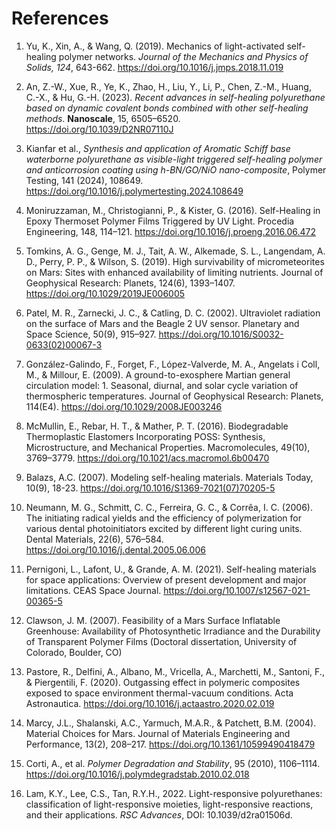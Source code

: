 # References

1. Yu, K., Xin, A., & Wang, Q. (2019). Mechanics of light-activated self-healing polymer networks. *Journal of the Mechanics and Physics of Solids, 124*, 643-662. https://doi.org/10.1016/j.jmps.2018.11.019

2. An, Z.-W., Xue, R., Ye, K., Zhao, H., Liu, Y., Li, P., Chen, Z.-M., Huang, C.-X., & Hu, G.-H. (2023). *Recent advances in self-healing polyurethane based on dynamic covalent bonds combined with other self-healing methods*. **Nanoscale**, 15, 6505–6520. https://doi.org/10.1039/D2NR07110J

3. Kianfar et al., *Synthesis and application of Aromatic Schiff base waterborne polyurethane as visible-light triggered self-healing polymer and anticorrosion coating using h-BN/GO/NiO nano-composite*, Polymer Testing, 141 (2024), 108649. https://doi.org/10.1016/j.polymertesting.2024.108649

4. Moniruzzaman, M., Christogianni, P., & Kister, G. (2016). Self-Healing in Epoxy Thermoset Polymer Films Triggered by UV Light. Procedia Engineering, 148, 114–121. https://doi.org/10.1016/j.proeng.2016.06.472

5. Tomkins, A. G., Genge, M. J., Tait, A. W., Alkemade, S. L., Langendam, A. D., Perry, P. P., & Wilson, S. (2019). High survivability of micrometeorites on Mars: Sites with enhanced availability of limiting nutrients. Journal of Geophysical Research: Planets, 124(6), 1393–1407. https://doi.org/10.1029/2019JE006005

6. Patel, M. R., Zarnecki, J. C., & Catling, D. C. (2002). Ultraviolet radiation on the surface of Mars and the Beagle 2 UV sensor. Planetary and Space Science, 50(9), 915–927. https://doi.org/10.1016/S0032-0633(02)00067-3

7. González-Galindo, F., Forget, F., López-Valverde, M. A., Angelats i Coll, M., & Millour, E. (2009). A ground-to-exosphere Martian general circulation model: 1. Seasonal, diurnal, and solar cycle variation of thermospheric temperatures. Journal of Geophysical Research: Planets, 114(E4). https://doi.org/10.1029/2008JE003246

8. McMullin, E., Rebar, H. T., & Mather, P. T. (2016). Biodegradable Thermoplastic Elastomers Incorporating POSS: Synthesis, Microstructure, and Mechanical Properties. Macromolecules, 49(10), 3769–3779. https://doi.org/10.1021/acs.macromol.6b00470

9. Balazs, A.C. (2007). Modeling self-healing materials. Materials Today, 10(9), 18-23. https://doi.org/10.1016/S1369-7021(07)70205-5

10. Neumann, M. G., Schmitt, C. C., Ferreira, G. C., & Corrêa, I. C. (2006). The initiating radical yields and the efficiency of polymerization for various dental photoinitiators excited by different light curing units. Dental Materials, 22(6), 576–584. https://doi.org/10.1016/j.dental.2005.06.006

11. Pernigoni, L., Lafont, U., & Grande, A. M. (2021). Self-healing materials for space applications: Overview of present development and major limitations. CEAS Space Journal. https://doi.org/10.1007/s12567-021-00365-5

12. Clawson, J. M. (2007). Feasibility of a Mars Surface Inflatable Greenhouse: Availability of Photosynthetic Irradiance and the Durability of Transparent Polymer Films (Doctoral dissertation, University of Colorado, Boulder, CO)

13. Pastore, R., Delfini, A., Albano, M., Vricella, A., Marchetti, M., Santoni, F., & Piergentili, F. (2020). Outgassing effect in polymeric composites exposed to space environment thermal-vacuum conditions. Acta Astronautica. https://doi.org/10.1016/j.actaastro.2020.02.019

14. Marcy, J.L., Shalanski, A.C., Yarmuch, M.A.R., & Patchett, B.M. (2004). Material Choices for Mars. Journal of Materials Engineering and Performance, 13(2), 208–217. https://doi.org/10.1361/10599490418479

15. Corti, A., et al. *Polymer Degradation and Stability*, 95 (2010), 1106–1114. https://doi.org/10.1016/j.polymdegradstab.2010.02.018

16. Lam, K.Y., Lee, C.S., Tan, R.Y.H., 2022. Light-responsive polyurethanes: classification of light-responsive moieties, light-responsive reactions, and their applications. *RSC Advances*, DOI: 10.1039/d2ra01506d.
